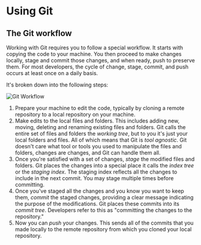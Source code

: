 # Using Git

## The Git workflow
Working with Git requires you to follow a special workflow. It starts with copying the code to your machine. You then proceed to make changes locally, stage and commit those changes, and when ready, push to preserve them. For most developers, the cycle of change, stage, commit, and push occurs at least once on a daily basis.

It's broken down into the following steps:

![Git Workflow](https://bootcamp-os-lms-prd-public.s3.us-west-2.amazonaws.com/content/cf720631538b380b9a4f42efba951643.png)

1.  Prepare your machine to edit the code, typically by cloning a remote repository to a local repository on your machine.
2.  Make edits to the local files and folders. This includes adding new, moving, deleting and renaming existing files and folders. Git calls the entire set of files and folders the _working tree_, but to you it's just your local folders and files. All of which means that Git is _tool agnostic_. Git doesn't care what tool or tools you used to manipulate the files and folders, changes are changes, and Git can handle them all.
3.  Once you're satisfied with a set of changes, _stage_ the modified files and folders. Git places the changes into a special place it calls the _index tree_ or the _staging index_. The staging index reflects all the changes to include in the next commit. You may stage multiple times before committing.
4.  Once you've staged all the changes and you know you want to keep them, _commit_ the staged changes, providing a clear message indicating the purpose of the modifications. Git places these commits into its _commit tree_. Developers refer to this as "committing the changes to the repository."
5.  Now you can _push_ your changes. This sends all of the commits that you made locally to the remote repository from which you cloned your local repository.